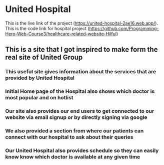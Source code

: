 # United Hospital

This is the live link of the project (https://united-hospital-2ae16.web.app/).
This is the code link for hospital project (https://github.com/Programming-Hero-Web-Course3/healthcare-related-website-Hilful)

##  This is a site that I got inspired to make form the real site of United Group



###  This useful site gives information about the services that are provided by United Hospital
###  Initial Home page of the Hospital also shows which doctor is most popular and on hotlist
###  Our site also provides our end users to get connected to our website via email signup or by directly signing via google

###  We also provided a section from where our patients can connect with our hospital to ask about their queries

###  Our United Hospital also provides schedule  so they can easily know  know which doctor is available at any given time



